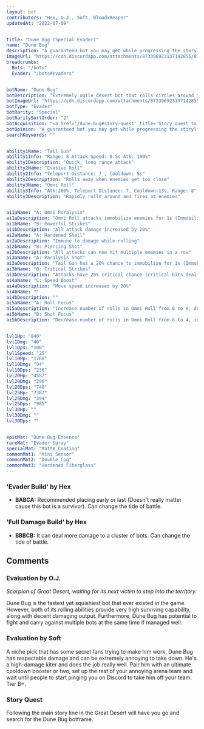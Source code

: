 ```yaml
---
layout: bot
contributors: "Hex, O.J., Soft, BloodxReaper"
updatedAt: "2022-07-09"


title: "Dune Bug (Special Evader)"
name: "Dune Bug"
description: "A guaranteed bot you may get while progressing the storyline. Dune Bug may become your solid friend throughout the entire game being a sub dps/aoe unit with great survivability.\n- Feature: Takes almost no damage while rolling\n- Strength: Can potentially solo against several bots at once\n- Critical Drawback: Becomes extremely vulnerable when stunned/against certain ranged bots"
imageUrl: "https://cdn.discordapp.com/attachments/873396923137142855/873397518774444032/dune_bug.png"
breadcrumbs:
  Bots: "/bots"
  Evader: "/bots#evaders"


botName: "Dune Bug"
botDescription: "Extremely agile desert bot that rolls circles around its opponents. Hard to pin down."
botImageUrl: "https://cdn.discordapp.com/attachments/873396923137142855/873397518774444032/dune_bug.png"
botType: "Evader"
botRarity: "Special"
botRaritySortOrder: "2"
botAcquisition: "<a href='/dune-bug#story-quest' title='Story quest to get Dune Bug'>Story Quest</a>"
botOpinion: "A guaranteed bot you may get while progressing the storyline. Dune Bug may become your solid friend throughout the entire game being a sub dps/aoe unit with great survivability."
searchKeywords: ""


ability1Name: "Tail Gun"
ability1Info: "Range: 8 Attack Speed: 0.5s Atk: 100%"
ability1Description: "Quick, long range attack"
ability2Name: "Evasive Roll"
ability2Info: "Teleport Distance: 7 , Cooldown: 5s"
ability2Description: "Rolls away when enemies get too close"
ability3Name: "Omni Roll"
ability3Info: "Atk:200%, Teleport Distance: 7, Cooldown:13s, Range: 8"
ability3Description: "Rapidly rolls around and fires at enemies"


ai1aName: "A: Omni Paralysis"
ai1aDescription: "Omni Roll attacks immobilize enemies for 1s (Immobilized bots can't move)"
ai1bName: "B: Powerful Strikes"
ai1bDescription: "All attack damage increased by 20%"
ai2aName: "A: Hardened Shell"
ai2aDescription: "Immune to damage while rolling"
ai2bName: "B: Piercing Shot"
ai2bDescription: "All attacks can now hit multiple enemies in a row"
ai3aName: "A: Paralysis Shot"
ai3aDescription: "Tail Gun has a 20% chance to immobilize for 1s (Immobilized bots can't move)"
ai3bName: "B: Critical Strikes"
ai3bDescription: "Attacks have 20% critical chance (critical hits deal double damage)"
ai4aName: "C: Speed Boost"
ai4aDescription: "Move speed increased by 20%"
ai4bName: ""
ai4bDescription: ""
ai5aName: "A: Roll Focus"
ai5aDescription: "Increase number of rolls in Omni Roll from 6 to 8, decrease damage by 25%"
ai5bName: "B: Shot Focus"
ai5bDescription: "Decrease number of rolls in Omni Roll from 6 to 4, increase damage by 100%"


lvl1Hp: "840"
lvl1Dmg: "40"
lvl1Dps: "100"
lvl1Speed: "25"
lvl10Hp: "1768"
lvl10Dmg: "94"
lvl10Dps: "236"
lvl20Hp: "4587"
lvl20Dmg: "296"
lvl20Dps: "740"
lvl25Hp: "7387"
lvl25Dmg: "394"
lvl25Dps: "985"
lvl30Hp: ""
lvl30Dmg: ""
lvl30Dps: ""


epicMat: "Dune Bug Essence"
rareMat: "Evader Spray"
specialMat: "Matte Coating"
commonMat1: "Mini Sensor"
commonMat2: "Double Cog"
commonMat3: "Hardened Fiberglass"
---
```


###  'Evader Build' by Hex

- **BABCA:** Recommended placing early or last (Doesn't really matter cause this bot is a survivor). Can change the tide of battle.

### 'Full Damage Build' by Hex
- **BBBCB:** It can deal more damage to a cluster of bots. Can change the tide of battle.

## Comments

### Evaluation by O.J.
*Scorpion of Great Desert, waiting for its next victim to step into the territory.*

Dune Bug is the fastest yet squishiest bot that ever existed in the game. However, both of its rolling abilities provide very high surviving capability, along with decent damaging output. Furthermore, Dune Bug has potential to fight and carry against multiple bots at the same time if managed well.

### Evaluation by Soft
A niche pick that has some secret fans trying to make him work, Dune Bug has respectable damage and can be extremely annoying to take down. He's a high-damage kiter and does the job really well. Pair him with an ultimate cooldown booster or two, set up the rest of your annoying arena team and wait until people to start pinging you on Discord to take him off your team. Tier B+.

### Story Quest
Following the main story line in the Great Desert will have you go and search for the Dune Bug botframe.

